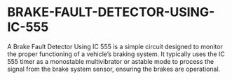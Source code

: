 # BRAKE-FAULT-DETECTOR-USING-IC-555
A Brake Fault Detector Using IC 555 is a simple circuit designed to monitor the proper functioning of a vehicle’s braking system. It typically uses the IC 555 timer as a monostable multivibrator or astable mode to process the signal from the brake system sensor, ensuring the brakes are operational.

